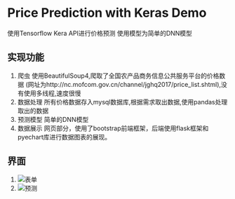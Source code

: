 # Price Prediction with Keras Demo
使用Tensorflow Kera API进行价格预测 使用模型为简单的DNN模型

## 实现功能
1. 爬虫 使用BeautifulSoup4,爬取了全国农产品商务信息公共服务平台的价格数据 (网址为http://nc.mofcom.gov.cn/channel/jghq2017/price_list.shtml),没有使用多线程,速度很慢
2. 数据处理 所有价格数据存入mysql数据库,根据需求取出数据,使用pandas处理取出的数据
3. 预测模型 简单的DNN模型
4. 数据展示 网页部分，使用了bootstrap前端框架，后端使用flask框架和pyechart库进行数据图表的展现。

## 界面
1. ![表单]()
2. ![预测]()
